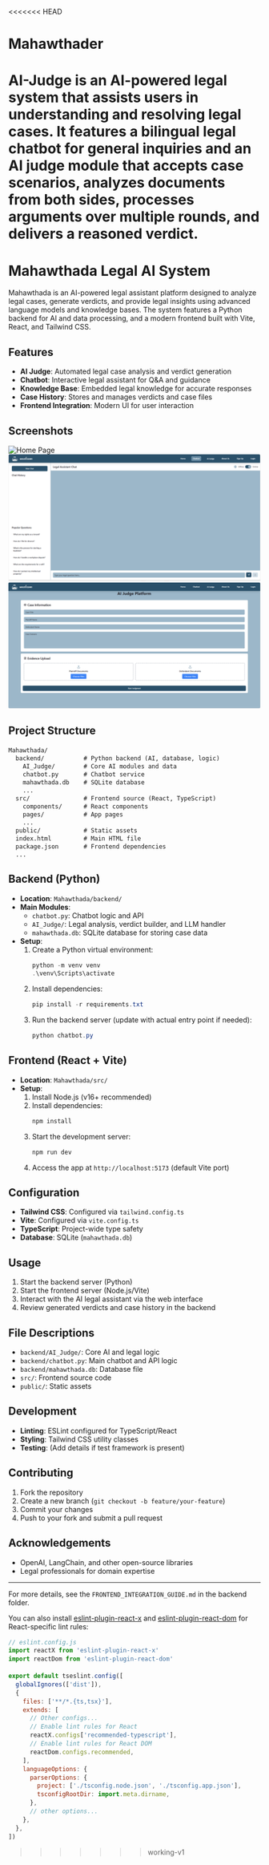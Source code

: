 <<<<<<< HEAD
# Mahawthader
AI-Judge is an AI-powered legal system that assists users in understanding and resolving legal cases. It features a bilingual legal chatbot for general inquiries and an AI judge module that accepts case scenarios, analyzes documents from both sides, processes arguments over multiple rounds, and delivers a reasoned verdict.
=======
# Mahawthada Legal AI System

Mahawthada is an AI-powered legal assistant platform designed to analyze legal cases, generate verdicts, and provide legal insights using advanced language models and knowledge bases. The system features a Python backend for AI and data processing, and a modern frontend built with Vite, React, and Tailwind CSS.

## Features

- **AI Judge**: Automated legal case analysis and verdict generation
- **Chatbot**: Interactive legal assistant for Q&A and guidance
- **Knowledge Base**: Embedded legal knowledge for accurate responses
- **Case History**: Stores and manages verdicts and case files
- **Frontend Integration**: Modern UI for user interaction


## Screenshots

![Home Page](./public/screenshots/homepage.png)
![Chatbot Page](./public/screenshots/chatbot.png)
![AI Judge Page](./public/screenshots/aijudge.png)

## Project Structure

```
Mahawthada/
  backend/           # Python backend (AI, database, logic)
    AI_Judge/        # Core AI modules and data
    chatbot.py       # Chatbot service
    mahawthada.db    # SQLite database
    ...
  src/               # Frontend source (React, TypeScript)
    components/      # React components
    pages/           # App pages
    ...
  public/            # Static assets
  index.html         # Main HTML file
  package.json       # Frontend dependencies
  ...
```

## Backend (Python)

- **Location**: `Mahawthada/backend/`
- **Main Modules**:
  - `chatbot.py`: Chatbot logic and API
  - `AI_Judge/`: Legal analysis, verdict builder, and LLM handler
  - `mahawthada.db`: SQLite database for storing case data
- **Setup**:
  1. Create a Python virtual environment:
     ```powershell
     python -m venv venv
     .\venv\Scripts\activate
     ```
  2. Install dependencies:
     ```powershell
     pip install -r requirements.txt
     ```
  3. Run the backend server (update with actual entry point if needed):
     ```powershell
     python chatbot.py
     ```

## Frontend (React + Vite)

- **Location**: `Mahawthada/src/`
- **Setup**:
  1. Install Node.js (v16+ recommended)
  2. Install dependencies:
     ```powershell
     npm install
     ```
  3. Start the development server:
     ```powershell
     npm run dev
     ```
  4. Access the app at `http://localhost:5173` (default Vite port)

## Configuration

- **Tailwind CSS**: Configured via `tailwind.config.ts`
- **Vite**: Configured via `vite.config.ts`
- **TypeScript**: Project-wide type safety
- **Database**: SQLite (`mahawthada.db`)

## Usage

1. Start the backend server (Python)
2. Start the frontend server (Node.js/Vite)
3. Interact with the AI legal assistant via the web interface
4. Review generated verdicts and case history in the backend

## File Descriptions

- `backend/AI_Judge/`: Core AI and legal logic
- `backend/chatbot.py`: Main chatbot and API logic
- `backend/mahawthada.db`: Database file
- `src/`: Frontend source code
- `public/`: Static assets

## Development

- **Linting**: ESLint configured for TypeScript/React
- **Styling**: Tailwind CSS utility classes
- **Testing**: (Add details if test framework is present)

## Contributing

1. Fork the repository
2. Create a new branch (`git checkout -b feature/your-feature`)
3. Commit your changes
4. Push to your fork and submit a pull request


## Acknowledgements

- OpenAI, LangChain, and other open-source libraries
- Legal professionals for domain expertise

---

For more details, see the `FRONTEND_INTEGRATION_GUIDE.md` in the backend folder.

You can also install [eslint-plugin-react-x](https://github.com/Rel1cx/eslint-react/tree/main/packages/plugins/eslint-plugin-react-x) and [eslint-plugin-react-dom](https://github.com/Rel1cx/eslint-react/tree/main/packages/plugins/eslint-plugin-react-dom) for React-specific lint rules:

```js
// eslint.config.js
import reactX from 'eslint-plugin-react-x'
import reactDom from 'eslint-plugin-react-dom'

export default tseslint.config([
  globalIgnores(['dist']),
  {
    files: ['**/*.{ts,tsx}'],
    extends: [
      // Other configs...
      // Enable lint rules for React
      reactX.configs['recommended-typescript'],
      // Enable lint rules for React DOM
      reactDom.configs.recommended,
    ],
    languageOptions: {
      parserOptions: {
        project: ['./tsconfig.node.json', './tsconfig.app.json'],
        tsconfigRootDir: import.meta.dirname,
      },
      // other options...
    },
  },
])
```
>>>>>>> working-v1
